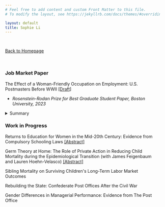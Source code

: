 ```yaml
---
# Feel free to add content and custom Front Matter to this file.
# To modify the layout, see https://jekyllrb.com/docs/themes/#overriding-theme-defaults

layout: default
title: Sophie Li
---
```


<br/>

[Back to Homepage](./index)

<br/>

### Job Market Paper

The Effect of a Woman-Friendly Occupation on Employment: U.S. Postmasters Before WWII [[Draft]](pdfs/SophieLi_JMP.pdf)

* _Rosenstein-Rodan Prize for Best Graduate Student Paper, Boston University, 2023_

<details>
  <summary>Summary</summary>
  
This paper examines the effect of a woman-friendly occupation by exploring a unique historical setting -- the postmaster occupation during the early 20th-century United States, which had many woman-friendly features unprecedented in its time. With regression discontinuity and diff-in-diff designs, I find that although a woman-friendly occuption attracted many qualified women into the labor force, it offered few long-term benefits to women's future employment.

</details>


### Work in Progress

Returns to Education for Women in the Mid-20th Century: Evidence from Compulsory Schooling Laws [[Abstract]](pdfs/Returns_Education_Abstract.pdf)

Germ Theory at Home: The Role of Private Action in Reducing Child Mortality during the Epidemiological Transition (with James Feigenbaum and Lauren Hoehn-Velasco) [[Abstract]](pdfs/GermTheory_Abstract.pdf)

Sibling Mortality on Surviving Children's Long-Term Labor Market Outcomes

Rebuilding the State: Confederate Post Offices After the Civil War

Gender Differences in Managerial Performance: Evidence from The Post Office
